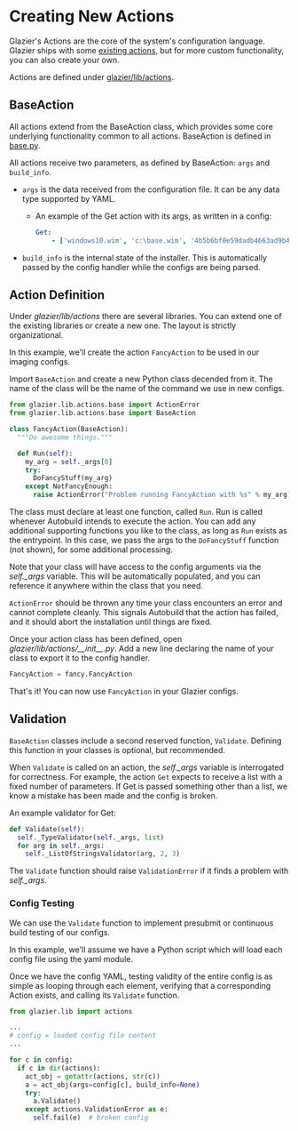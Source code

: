 # Creating New Actions

<!--* freshness: { owner: '@tseknet' reviewed: '2022-11-24' } *-->

Glazier's Actions are the core of the system's configuration language. Glazier
ships with some [existing actions](../actions.md), but for more custom
functionality, you can also create your own.

Actions are defined under [glazier/lib/actions](../../glazier/lib/actions/).

## BaseAction

All actions extend from the BaseAction class, which provides some core
underlying functionality common to all actions. BaseAction is defined in
[base.py](../../glazier/lib/actions/base.py).

All actions receive two parameters, as defined by BaseAction: `args` and
`build_info`.

*   `args` is the data received from the configuration file. It can be any data
    type supported by YAML.

    *   An example of the Get action with its args, as written in a config:

        ```yaml
        Get:
            - ['windows10.wim', 'c:\base.wim', '4b5b6bf0e59dadb4663ad9b4110bf0794ba24c344291f30d47467d177feb4776']
        ```

*   `build_info` is the internal state of the installer. This is automatically
    passed by the config handler while the configs are being parsed.

## Action Definition

Under *glazier/lib/actions* there are several libraries. You can extend one of the
existing libraries or create a new one. The layout is strictly organizational.

In this example, we'll create the action `FancyAction` to be used in our imaging
configs.

Import `BaseAction` and create a new Python class decended from it. The name of
the class will be the name of the command we use in new configs.

```python
from glazier.lib.actions.base import ActionError
from glazier.lib.actions.base import BaseAction

class FancyAction(BaseAction):
  """Do awesome things."""

  def Run(self):
    my_arg = self._args[0]
    try:
      DoFancyStuff(my_arg)
    except NotFancyEnough:
      raise ActionError("Problem running FancyAction with %s" % my_arg)
```

The class must declare at least one function, called `Run`. Run is called
whenever Autobuild intends to execute the action. You can add any additional
supporting functions you like to the class, as long as `Run` exists as the
entrypoint. In this case, we pass the args to the `DoFancyStuff` function (not
shown), for some additional processing.

Note that your class will have access to the config arguments via the
*self.\_args* variable. This will be automatically populated, and you can
reference it anywhere within the class that you need.

`ActionError` should be thrown any time your class encounters an error and
cannot complete cleanly. This signals Autobuild that the action has failed, and
it should abort the installation until things are fixed.

Once your action class has been defined, open *glazier/lib/actions/\_\_init\_\_.py*. Add
a new line declaring the name of your class to export it to the config handler.

```python
FancyAction = fancy.FancyAction
```

That's it! You can now use `FancyAction` in your Glazier configs.

## Validation

`BaseAction` classes include a second reserved function, `Validate`. Defining
this function in your classes is optional, but recommended.

When `Validate` is called on an action, the *self.\_args* variable is
interrogated for correctness. For example, the action `Get` expects to receive a
list with a fixed number of parameters. If Get is passed something other than a
list, we know a mistake has been made and the config is broken.

An example validator for Get:

```python
def Validate(self):
  self._TypeValidator(self._args, list)
  for arg in self._args:
    self._ListOfStringsValidator(arg, 2, 3)
```

The `Validate` function should raise `ValidationError` if it finds a problem
with *self.\_args*.

### Config Testing

We can use the `Validate` function to implement presubmit or continuous build
testing of our configs.

In this example, we'll assume we have a Python script which will load each
config file using the yaml module.

Once we have the config YAML, testing validity of the entire config is as simple
as looping through each element, verifying that a corresponding Action exists,
and calling its `Validate` function.

```python
from glazier.lib import actions

...
# config = loaded config file content
...

for c in config:
  if c in dir(actions):
    act_obj = getattr(actions, str(c))
    a = act_obj(args=config[c], build_info=None)
    try:
      a.Validate()
    except actions.ValidationError as e:
      self.fail(e)  # broken config
```
